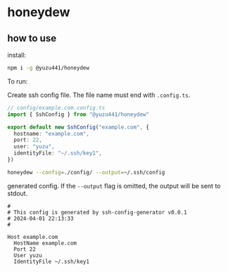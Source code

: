 # honeydew

## how to use

install:

```sh
npm i -g @yuzu441/honeydew
```

To run:

Create ssh config file. The file name must end with `.config.ts`.

```typescript
// config/example.com.config.ts
import { SshConfig } from "@yuzu441/honeydew"

export default new SshConfig("example.com", {
  hostname: "example.com",
  port: 22,
  user: "yuzu",
  identityFile: "~/.ssh/key1",
})
```

```bash
honeydew --config=./config/ --output=~/.ssh/config
```

generated config. If the `--output` flag is omitted, the output will be sent to stdout.

```
#
# This config is generated by ssh-config-generator v0.0.1
# 2024-04-01 22:13:33
#

Host example.com
  HostName example.com
  Port 22
  User yuzu
  IdentityFile ~/.ssh/key1
```